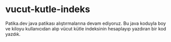 # vucut-kutle-indeks
Patika.dev java patikası alıştırmalarına devam ediyoruz. Bu java koduyla boy ve kiloyu kullanıcıdan alıp vücut kütle indeksinin hesaplayıp yazdıran bir kod yazdık.
